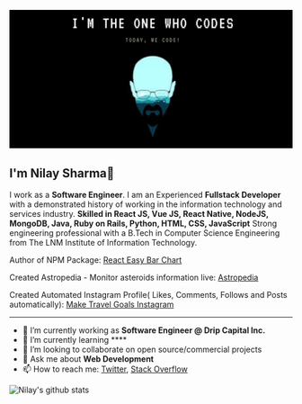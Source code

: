![Banner Image](https://github.com/sharmanilay/sharmanilay/blob/master/banner.png)

## I'm Nilay Sharma👋

I work as a **Software Engineer**. I am an Experienced **Fullstack Developer** with a demonstrated history of working in the information technology and services industry. **Skilled in React JS, Vue JS, React Native, NodeJS, MongoDB, Java, Ruby on Rails, Python, HTML, CSS, JavaScript** Strong engineering professional with a B.Tech in Computer Science Engineering from The LNM Institute of Information Technology.

Author of NPM Package: [React Easy Bar Chart](https://www.npmjs.com/package/react-easy-bar-chart) 

Created Astropedia - Monitor asteroids information live: [Astropedia](https://astropedia.netlify.app/) 

Created Automated Instagram Profile( Likes, Comments, Follows and Posts automatically): [Make Travel Goals Instagram](https://www.instagram.com/maketravelgoals/)

---

- 🔭 I’m currently working as **Software Engineer @ Drip Capital Inc.**
- 🌱 I’m currently learning ****
- 👯 I’m looking to collaborate on open source/commercial projects
- 💬 Ask me about **Web Development**
- 📫 How to reach me:
  [Twitter](https://twitter.com/thenaamsake), [Stack Overflow](https://stackoverflow.com/users/8064382/chindicoder)

![Nilay's github stats](https://github-readme-stats.vercel.app/api?username=sharmanilay&show_icons=true&hide_border=true&count_private=true&theme=dracula)
